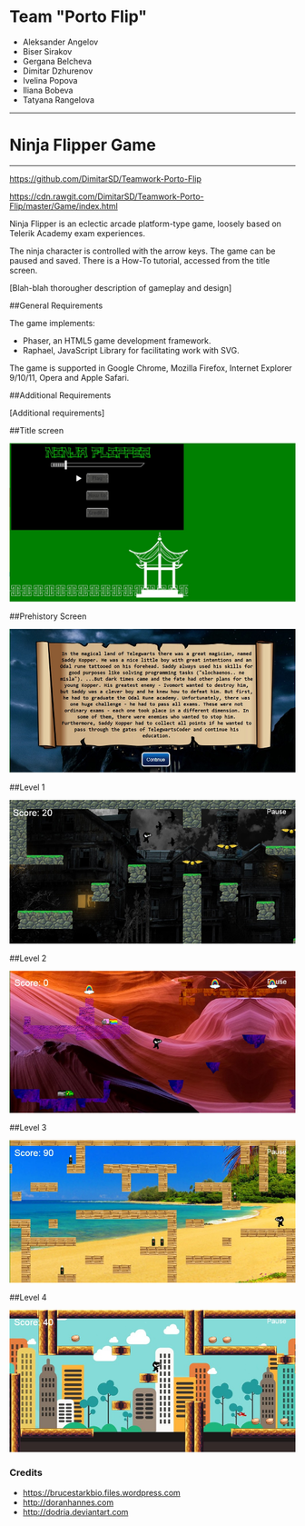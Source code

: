 # Team "Porto Flip"

- Aleksander Angelov
- Biser Sirakov
- Gergana Belcheva
- Dimitar Dzhurenov
- Ivelina Popova
- Iliana Bobeva
- Tatyana Rangelova


*****************************************

# Ninja Flipper Game

*****************************************

https://github.com/DimitarSD/Teamwork-Porto-Flip

https://cdn.rawgit.com/DimitarSD/Teamwork-Porto-Flip/master/Game/index.html

Ninja Flipper is an eclectic arcade platform-type game, loosely based on Telerik Academy exam experiences. 

The ninja character is controlled with the arrow keys. The game can be paused and saved. There is a How-To tutorial, accessed from the title screen.

[Blah-blah thorougher description of gameplay and design]

##General Requirements

The game implements:

  - Phaser, an HTML5 game development framework.
  - Raphael, JavaScript Library for facilitating work with SVG.

The game is supported in Google Chrome, Mozilla Firefox, Internet Explorer 9/10/11, Opera and Apple Safari.

##Additional Requirements

[Additional requirements]

##Title screen

![Title Screen](https://github.com/DimitarSD/Teamwork-Porto-Flip/blob/master/readme-images/title-screen.jpg)

##Prehistory Screen

![Prehistory screen](https://github.com/DimitarSD/Teamwork-Porto-Flip/blob/master/readme-images/prehistory-screen.jpg)

##Level 1

![Level 1](https://github.com/DimitarSD/Teamwork-Porto-Flip/blob/master/readme-images/level1.jpg)

##Level 2

![Level 2](https://github.com/DimitarSD/Teamwork-Porto-Flip/blob/master/readme-images/level2.jpg)

##Level 3

![Level 3](https://github.com/DimitarSD/Teamwork-Porto-Flip/blob/master/readme-images/level3.jpg)

##Level 4

![Level 4](https://github.com/DimitarSD/Teamwork-Porto-Flip/blob/master/readme-images/level4.jpg)


### Credits

* https://brucestarkbio.files.wordpress.com
* http://doranhannes.com
* http://dodria.deviantart.com
